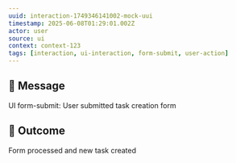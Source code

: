 ```yaml
---
uuid: interaction-1749346141002-mock-uui
timestamp: 2025-06-08T01:29:01.002Z
actor: user
source: ui
context: context-123
tags: [interaction, ui-interaction, form-submit, user-action]
---
```


## 💬 Message

UI form-submit: User submitted task creation form

## 🔄 Outcome

Form processed and new task created
